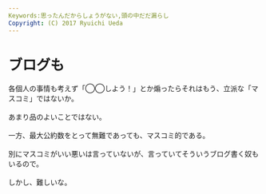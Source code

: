 ```yaml
---
Keywords:思ったんだからしょうがない,頭の中だだ漏らし
Copyright: (C) 2017 Ryuichi Ueda
---
```

# ブログも
各個人の事情も考えず「◯◯しよう！」とか煽ったらそれはもう、立派な「マスコミ」ではないか。<br />
<br />
あまり品のよいことではない。<br />
<br />
一方、最大公約数をとって無難であっても、マスコミ的である。<br />
<br />
別にマスコミがいい悪いは言っていないが、言っていてそういうブログ書く奴もいるので。<br />
<br />
しかし、難しいな。
